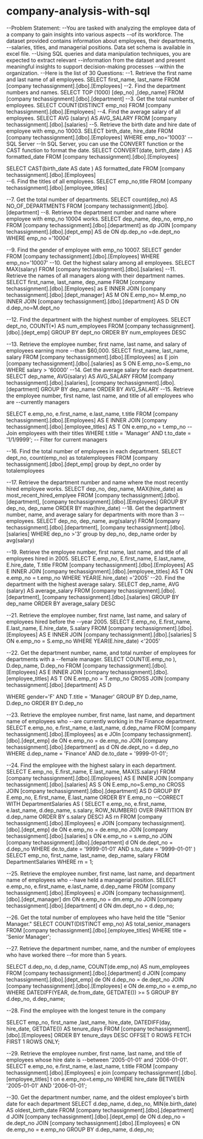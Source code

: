 # company-analysis-with-sql

--Problem Statement:
--You are tasked with analyzing the employee data of a company to gain insights into various aspects 
--of its workforce. The dataset provided contains information about employees, their departments, 
--salaries, titles, and managerial positions. Data set schema is available in excel file.
--Using SQL queries and data manipulation techniques, you are expected to extract relevant 
--information from the dataset and present meaningful insights to support decision-making processes 
--within the organization.
--Here is the list of 30 Questions:
--1. Retrieve the first name and last name of all employees.
SELECT first_name, last_name
FROM [company techassignment].[dbo].[Employees]
--2. Find the department numbers and names.
SELECT TOP (1000) [dep_no]
      ,[dep_name]
  FROM [company techassignment].[dbo].[department]
--3. Get the total number of employees.
SELECT COUNT(DISTINCT emp_no)
FROM [company techassignment].[dbo].[Employees]
--4. Find the average salary of all employees.
SELECT  AVG (salary) AS AVG_SALARY
FROM [company techassignment].[dbo].[salaries]
--5. Retrieve the birth date and hire date of employee with emp_no 10003.
SELECT birth_date, hire_date
FROM  [company techassignment].[dbo].[Employees]
WHERE emp_no='10003'
--SQL Server
--In SQL Server, you can use the CONVERT function or the CAST function to format the date.
SELECT CONVERT(date, birth_date ) AS formatted_date
FROM [company techassignment].[dbo].[Employees]

SELECT CAST(birth_date AS date ) AS formatted_date
FROM [company techassignment].[dbo].[Employees]   
--6. Find the titles of all employees.
SELECT emp_no,title
FROM [company techassignment].[dbo].[employee_titles]

--7. Get the total number of departments.
SELECT count(dep_no) AS NO_OF_DEPARTMENTS
FROM [company techassignment].[dbo].[department]
--8. Retrieve the department number and name where employee with emp_no 10004 works.
SELECT dep_name, dep_no, emp_no
FROM [company techassignment].[dbo].[department] as dp
JOIN  [company techassignment].[dbo].[dept_emp] AS de
ON dp.dep_no =de.dept_no
WHERE emp_no ='10004'

--9. Find the gender of employee with emp_no 10007.
SELECT  gender
FROM [company techassignment].[dbo].[Employees]
WHERE emp_no='10007'
--10. Get the highest salary among all employees.
SELECT MAX(salary)
FROM [company techassignment].[dbo].[salaries]
--11. Retrieve the names of all managers along with their department names.
SELECT first_name, last_name, dep_name
FROM [company techassignment].[dbo].[Employees] as E
INNER JOIN [company techassignment].[dbo].[dept_manager] AS M ON E.emp_no= M.emp_no
INNER JOIN [company techassignment].[dbo].[department] AS D ON d.dep_no=M.dept_no

--12. Find the department with the highest number of employees.
SELECT dept_no,  COUNT(*) AS num_employees
 FROM [company techassignment].[dbo].[dept_emp]
 GROUP BY dept_no
ORDER BY num_employees DESC

--13. Retrieve the employee number, first name, last name, and salary of employees earning more
--than $60,000.
SELECT first_name, last_name, salary
FROM [company techassignment].[dbo].[Employees] as E
join [company techassignment].[dbo].[salaries] as S
ON E.emp_no=S.emp_no
WHERE salary > '60000'
--14. Get the average salary for each department.
SELECT dep_name, AVG(salary) AS AVG_SALARY
FROM [company techassignment].[dbo].[salaries], [company techassignment].[dbo].[department]
GROUP BY dep_name
ORDER BY AVG_SALARY
--15. Retrieve the employee number, first name, last name, and title of all employees who are
--currently managers

SELECT e.emp_no, e.first_name, e.last_name, t.title
FROM [company techassignment].[dbo].[Employees] AS E
INNER JOIN [company techassignment].[dbo].[employee_titles] AS T
ON e.emp_no = t.emp_no -- Join employees with their titles
WHERE t.title = 'Manager' AND t.to_date = '1/1/9999'; -- Filter for current managers

--16. Find the total number of employees in each department.
SELECT dept_no, count(emp_no) as totalemployees
FROM [company techassignment].[dbo].[dept_emp]
group by dept_no
order by totalemployees

--17. Retrieve the department number and name where the most recently hired employee works.
SELECT dep_no, dep_name, MAX(hire_date) as most_recent_hired_emplyee
  FROM [company techassignment].[dbo].[department], [company techassignment].[dbo].[Employees] 
  GROUP BY dep_no, dep_name
  ORDER BY max(hire_date)
--18. Get the department number, name, and average salary for departments with more than 3
--employees.
 SELECT  dep_no, dep_name, avg(salary)
  FROM [company techassignment].[dbo].[department], [company techassignment].[dbo].[salaries]
  WHERE dep_no >'3'
  group by dep_no, dep_name
  order by avg(salary)

--19. Retrieve the employee number, first name, last name, and title of all employees hired in 2005.
SELECT E.emp_no, E.first_name, E.last_name, E.hire_date, T.title
FROM [company techassignment].[dbo].[Employees] AS E
INNER JOIN [company techassignment].[dbo].[employee_titles] AS T
ON  e.emp_no = t.emp_no
WHERE YEAR(E.hire_date) ='2005'
--20. Find the department with the highest average salary.
SELECT  dep_name, AVG (salary) AS average_salary
  FROM [company techassignment].[dbo].[department], 
 [company techassignment].[dbo].[salaries] 
 GROUP BY dep_name
 ORDER BY average_salary DESC
 

--21. Retrieve the employee number, first name, last name, and salary of employees hired before the
--year 2005.
SELECT E.emp_no, E.first_name, E.last_name, E.hire_date, S.salary
FROM [company techassignment].[dbo].[Employees] AS E
INNER JOIN [company techassignment].[dbo].[salaries] S
ON  e.emp_no = S.emp_no
WHERE YEAR(E.hire_date) <'2005'

--22. Get the department number, name, and total number of employees for departments with a
--female manager.
SELECT COUNT(E.emp_no ), D.dep_name, D.dep_no
FROM 
    [company techassignment].[dbo].[Employees] AS E
INNER JOIN 
    [company techassignment].[dbo].[employee_titles] AS T
ON 
    E.emp_no = T.emp_no
CROSS JOIN 
    [company techassignment].[dbo].[department] AS D

WHERE gender='F' AND T.title = 'Manager'
GROUP BY  D.dep_name, D.dep_no
ORDER BY D.dep_no


--23. Retrieve the employee number, first name, last name, and department name of employees who
--are currently working in the Finance department.
SELECT e.emp_no, e.first_name, e.last_name, d.dep_name
FROM   [company techassignment].[dbo].[Employees] as e
JOIn [company techassignment].[dbo].[dept_emp] de ON e.emp_no = de.emp_no
JOIN [company techassignment].[dbo].[department] as d ON de.dept_no = d.dep_no
WHERE d.dep_name = 'Finance'
  AND de.to_date = '9999-01-01';

--24. Find the employee with the highest salary in each department.
SELECT E.emp_no, E.first_name, E.last_name, MAX(S.salary)
FROM [company techassignment].[dbo].[Employees] AS E
INNER JOIN [company techassignment].[dbo].[salaries] AS S
ON E.emp_no=S.emp_no
CROSS JOIN 
    [company techassignment].[dbo].[department] AS D
GROUP BY E.emp_no, E.first_name, E.last_name
ORDER BY E.emp_no
--CORRECT
WITH DepartmentSalaries AS (
    SELECT e.emp_no, e.first_name, e.last_name, d.dep_name, s.salary,
           ROW_NUMBER() OVER (PARTITION BY d.dep_name ORDER BY s.salary DESC) AS rn
    FROM  [company techassignment].[dbo].[Employees] e
    JOIN  [company techassignment].[dbo].[dept_emp] de ON e.emp_no = de.emp_no
    JOIN [company techassignment].[dbo].[salaries] s ON e.emp_no = s.emp_no
    JOIN [company techassignment].[dbo].[department] d ON de.dept_no = d.dep_no
    WHERE de.to_date = '9999-01-01' AND s.to_date = '9999-01-01'
)
SELECT emp_no, first_name, last_name, dep_name, salary
FROM DepartmentSalaries
WHERE rn = 1;

--25. Retrieve the employee number, first name, last name, and department name of employees who
--have held a managerial position.
SELECT e.emp_no, e.first_name, e.last_name, d.dep_name
FROM [company techassignment].[dbo].[Employees]  e
JOIN [company techassignment].[dbo].[dept_manager] dm ON e.emp_no = dm.emp_no
JOIN [company techassignment].[dbo].[department] d ON dm.dept_no = d.dep_no;


--26. Get the total number of employees who have held the title "Senior Manager."
SELECT COUNT(DISTINCT emp_no) AS total_senior_managers
FROM [company techassignment].[dbo].[employee_titles]
WHERE title = 'Senior Manager';

--27. Retrieve the department number, name, and the number of employees who have worked there
--for more than 5 years.

SELECT d.dep_no, d.dep_name, COUNT(de.emp_no) AS num_employees
FROM [company techassignment].[dbo].[department] d
JOIN [company techassignment].[dbo].[dept_emp] de ON d.dep_no = de.dept_no
JOIN [company techassignment].[dbo].[Employees] e ON de.emp_no = e.emp_no
WHERE DATEDIFF(YEAR, de.from_date, GETDATE()) >= 5
GROUP BY d.dep_no, d.dep_name;

--28. Find the employee with the longest tenure in the company

SELECT emp_no, first_name ,last_name, hire_date,
       DATEDIFF(day, hire_date, GETDATE()) AS tenure_days
FROM [company techassignment].[dbo].[Employees]
ORDER BY tenure_days DESC
OFFSET 0 ROWS FETCH FIRST 1 ROWS ONLY;


--29. Retrieve the employee number, first name, last name, and title of employees whose hire date is
--between '2005-01-01' and '2006-01-01'.
SELECT e.emp_no, e.first_name, e.last_name, t.title
FROM [company techassignment].[dbo].[Employees] e
join [company techassignment].[dbo].[employee_titles] t
on e.emp_no=t.emp_no
WHERE hire_date BETWEEN '2005-01-01' AND '2006-01-01';

--30. Get the department number, name, and the oldest employee's birth date for each department
SELECT d.dep_name, d.dep_no, MIN(e.birth_date) AS oldest_birth_date
FROM   [company techassignment].[dbo].[department] d
JOIN [company techassignment].[dbo].[dept_emp] de ON d.dep_no = de.dept_no
JOIN [company techassignment].[dbo].[Employees] e ON de.emp_no = e.emp_no
GROUP BY d.dep_name, d.dep_no;
